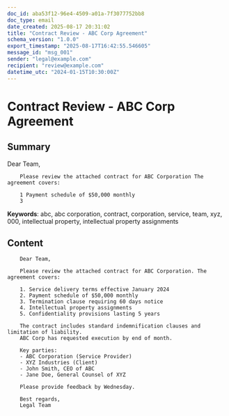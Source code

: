 ```yaml
---
doc_id: aba53f12-96e4-4509-a01a-7f3077752bb8
doc_type: email
date_created: 2025-08-17 20:31:02
title: "Contract Review - ABC Corp Agreement"
schema_version: "1.0.0"
export_timestamp: "2025-08-17T16:42:55.546605"
message_id: "msg_001"
sender: "legal@example.com"
recipient: "review@example.com"
datetime_utc: "2024-01-15T10:30:00Z"
---
```


# Contract Review - ABC Corp Agreement

## Summary

Dear Team,

        Please review the attached contract for ABC Corporation The agreement covers:

        1 Payment schedule of $50,000 monthly
        3

**Keywords**: abc, abc corporation, contract, corporation, service, team, xyz, 000, intellectual property, intellectual property assignments

## Content


        Dear Team,

        Please review the attached contract for ABC Corporation. The agreement covers:

        1. Service delivery terms effective January 2024
        2. Payment schedule of $50,000 monthly
        3. Termination clause requiring 60 days notice
        4. Intellectual property assignments
        5. Confidentiality provisions lasting 5 years

        The contract includes standard indemnification clauses and limitation of liability.
        ABC Corp has requested execution by end of month.

        Key parties:
        - ABC Corporation (Service Provider)
        - XYZ Industries (Client)
        - John Smith, CEO of ABC
        - Jane Doe, General Counsel of XYZ

        Please provide feedback by Wednesday.

        Best regards,
        Legal Team
        